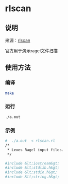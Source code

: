 # rlscan

## 说明

来源：[rlscan](https://github.com/adrian-thurston/ragel/blob/ragel-6.10/examples/rlscan.rl)

官方用于演示ragel文件扫描

## 使用方法

### 编译

```bash
make
```

### 运行

```bash
./a.out 
```

### 示例

```bash
#  ./a.out  < rlscan.rl 
/*
 * Lexes Ragel input files.
 */

#include &lt;iostream&gt;
#include &lt;stdlib.h&gt;
#include &lt;stdio.h&gt;
#include &lt;string.h&gt;

```
